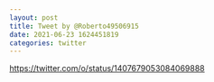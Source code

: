 ```yaml
--- 
layout: post 
title: Tweet by @Roberto49506915 
date: 2021-06-23 1624451819 
categories: twitter 
--- 
```

https://twitter.com/o/status/1407679053084069888